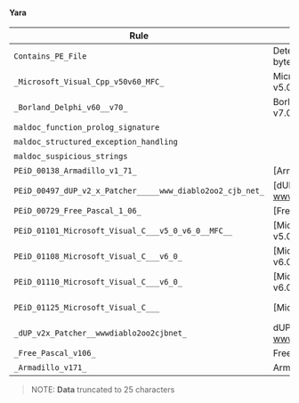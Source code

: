#### Yara
| Rule        | Description  | Offset      | Data        | Tags        |
|-------------|--------------|-------------|-------------|-------------|
| `Contains_PE_File` | Detect a PE file inside a byte sequence | `0x0` | &#34;MZ&#34; | [] |
| `_Microsoft_Visual_Cpp_v50v60_MFC_` | Microsoft Visual C&#43;&#43; v5.0/v6.0 (MFC) | `0x1454` | &#34;U\x8b\xec\x81&#34; | [] |
| `_Borland_Delphi_v60__v70_` | Borland Delphi v6.0 - v7.0 | `0x1454` | &#34;U\x8b\xec&#34; | [] |
| `maldoc_function_prolog_signature` |  | `0x1454` | &#34;U\x8b\xec\x81\xec&#34; | [] |
| `maldoc_structured_exception_handling` |  | `0x5a55` | &#34;d\xa1\x00\x00\x00\x00&#34; | [] |
| `maldoc_suspicious_strings` |  | `0x67ec` | &#34;CloseHandle&#34; | [] |
| `PEiD_00138_Armadillo_v1_71_` | [Armadillo v1.71] | `0x5a46` | &#34;U\x8b\xecj\xffh b@\x00h\xc6[@\x00d\xa1&#34; | [] |
| `PEiD_00497_dUP_v2_x_Patcher_____www_diablo2oo2_cjb_net_` | [dUP v2.x Patcher --&gt; www.diablo2oo2.cjb.net] | `0x4e` | &#34;This program cannot be ru&#34; | [] |
| `PEiD_00729_Free_Pascal_1_06_` | [Free Pascal 1.06] | `0x3a12` | &#34;\xc6\x05\xc0\x84@\x00O\xe8k\x04\x00\x00&#34; | [] |
| `PEiD_01101_Microsoft_Visual_C___v5_0_v6_0__MFC__` | [Microsoft Visual C&#43;&#43; v5.0/v6.0 (MFC)] | `0x5a46` | &#34;U\x8b\xecj\xffh b@\x00h\xc6[@\x00d\xa1\x00\x00\x00\x00P&#34; | [] |
| `PEiD_01108_Microsoft_Visual_C___v6_0_` | [Microsoft Visual C&#43;&#43; v6.0] | `0x5a46` | &#34;U\x8b\xecj\xffh b@\x00h\xc6[@\x00d\xa1\x00\x00\x00\x00Pd\x89%&#34; | [] |
| `PEiD_01110_Microsoft_Visual_C___v6_0_` | [Microsoft Visual C&#43;&#43; v6.0] | `0x5a46` | &#34;U\x8b\xecj\xffh b@\x00h\xc6[@\x00d\xa1\x00\x00\x00\x00Pd\x89%&#34; | [] |
| `PEiD_01125_Microsoft_Visual_C___` | [Microsoft Visual C&#43;&#43;] | `0x5a46` | &#34;U\x8b\xecj\xffh b@\x00h\xc6[@\x00d\xa1\x00\x00\x00\x00Pd\x89%&#34; | [] |
| `_dUP_v2x_Patcher__wwwdiablo2oo2cjbnet_` | dUP v2.x Patcher --&gt; www.diablo2oo2.cjb.net | `0x4e` | &#34;This program cannot be ru&#34; | [] |
| `_Free_Pascal_v106_` | Free Pascal v1.06 | `0x3a12` | &#34;\xc6\x05\xc0\x84@\x00O\xe8k\x04\x00\x00&#34; | [] |
| `_Armadillo_v171_` | Armadillo v1.71 | `0x5a46` | &#34;U\x8b\xecj\xffh b@\x00h\xc6[@\x00d\xa1&#34; | [] |
> NOTE: **Data** truncated to 25 characters

